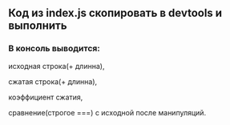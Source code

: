 ## Код из index.js скопировать в devtools и выполнить
### В консоль выводится: 

исходная строка(+ длинна),

сжатая строка(+ длинна),

коэффициент сжатия,

сравнение(строгое ===) с исходной после манипуляций.
